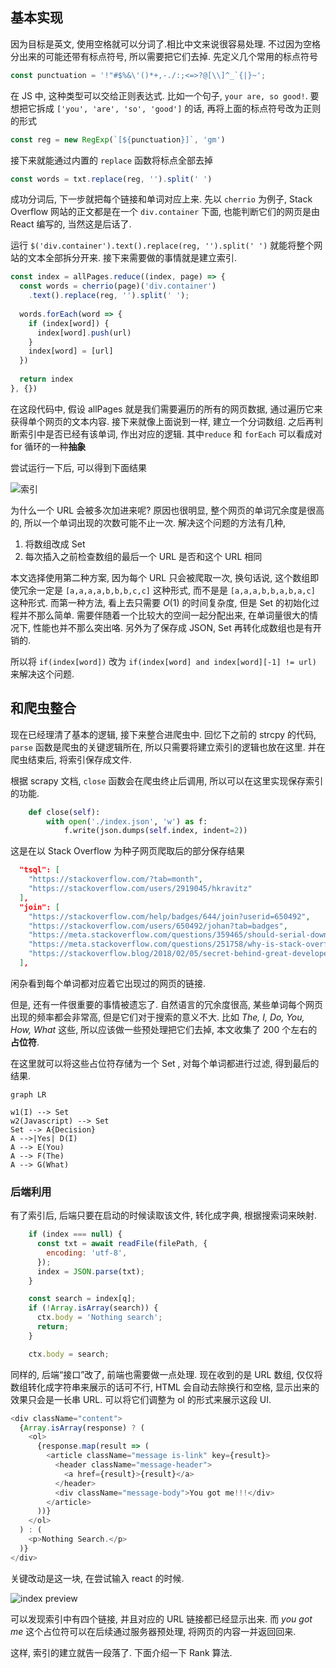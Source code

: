 ## 基本实现

因为目标是英文, 使用空格就可以分词了.相比中文来说很容易处理. 不过因为空格分出来的可能还带有标点符号, 所以需要把它们去掉. 先定义几个常用的标点符号

```js
const punctuation = '!"#$%&\'()*+,-./:;<=>?@[\\]^_`{|}~';	
```

在 JS 中, 这种类型可以交给正则表达式. 比如一个句子, `your are, so good!`. 要想把它拆成 `['you', 'are', 'so', 'good']` 的话, 再将上面的标点符号改为正则的形式

```js
const reg = new RegExp(`[${punctuation}]`, 'gm')
```

接下来就能通过内置的 `replace` 函数将标点全部去掉

```js
const words = txt.replace(reg, '').split(' ')
```

成功分词后, 下一步就把每个链接和单词对应上来. 先以 `cherrio` 为例子, Stack Overflow 网站的正文都是在一个 `div.container` 下面, 也能判断它们的网页是由 React 编写的, 当然这是后话了.

运行 `$('div.container').text().replace(reg, '').split(' ')` 就能将整个网站的文本全部拆分开来. 接下来需要做的事情就是建立索引.

```js
const index = allPages.reduce((index, page) => {
  const words = cherrio(page)('div.container')
  	.text().replace(reg, '').split(' ');
  
  words.forEach(word => {
    if (index[word]) {
      index[word].push(url)
    }
    index[word] = [url]
  })
  
  return index
}, {})
```

在这段代码中, 假设 allPages 就是我们需要遍历的所有的网页数据, 通过遍历它来获得单个网页的文本内容. 接下来就像上面说到一样, 建立一个分词数组. 之后再判断索引中是否已经有该单词, 作出对应的逻辑. 其中`reduce` 和 `forEach` 可以看成对 for 循环的一种**抽象**

尝试运行一下后, 可以得到下面结果

![索引](/Users/yk/Documents/paper/pages/image-20180422180759934.png)

为什么一个 URL 会被多次加进来呢? 原因也很明显, 整个网页的单词冗余度是很高的, 所以一个单词出现的次数可能不止一次. 解决这个问题的方法有几种, 

1. 将数组改成 Set
2. 每次插入之前检查数组的最后一个 URL 是否和这个 URL 相同

本文选择使用第二种方案, 因为每个 URL 只会被爬取一次, 换句话说, 这个数组即使冗余一定是 `[a,a,a,a,b,b,b,c,c]` 这种形式, 而不是是 `[a,a,a,b,b,a,b,a,c]` 这种形式. 而第一种方法, 看上去只需要 $O(1)$ 的时间复杂度, 但是 Set 的初始化过程并不那么简单. 需要伴随着一个比较大的空间一起分配出来, 在单词量很大的情况下, 性能也并不那么突出咯. 另外为了保存成 JSON,  Set 再转化成数组也是有开销的. 

所以将 `if(index[word])` 改为 `if(index[word] and index[word][-1] != url)` 来解决这个问题.

## 和爬虫整合

现在已经理清了基本的逻辑, 接下来整合进爬虫中. 回忆下之前的 strcpy 的代码, `parse` 函数是爬虫的关键逻辑所在, 所以只需要将建立索引的逻辑也放在这里. 并在爬虫结束后, 将索引保存成文件.

根据 scrapy 文档, `close` 函数会在爬虫终止后调用, 所以可以在这里实现保存索引的功能. 

```python
    def close(self):
        with open('./index.json', 'w') as f:
            f.write(json.dumps(self.index, indent=2))
```

这是在以 Stack Overflow 为种子网页爬取后的部分保存结果

```json
  "tsql": [
    "https://stackoverflow.com/?tab=month",
    "https://stackoverflow.com/users/2919045/hkravitz"
  ],
  "join": [
    "https://stackoverflow.com/help/badges/644/join?userid=650492",
    "https://stackoverflow.com/users/650492/johan?tab=badges",
    "https://meta.stackoverflow.com/questions/359465/should-serial-downvoter-be-punished-notify",
    "https://meta.stackoverflow.com/questions/251758/why-is-stack-overflow-so-negative-of-late",
    "https://stackoverflow.blog/2018/02/05/secret-behind-great-developer-onboarding/"
  ],
```

闲杂看到每个单词都对应着它出现过的网页的链接.

但是, 还有一件很重要的事情被遗忘了. 自然语言的冗余度很高, 某些单词每个网页出现的频率都会非常高, 但是它们对于搜索的意义不大. 比如 *The, I, Do, You, How, What* 这些, 所以应该做一些预处理把它们去掉, 本文收集了 200 个左右的**占位符**.

在这里就可以将这些占位符存储为一个 Set , 对每个单词都进行过滤, 得到最后的结果.

```mermaid
graph LR

w1(I) --> Set
w2(Javascript) --> Set
Set --> A{Decision}
A -->|Yes| D(I)
A --> E(You)
A --> F(The)
A --> G(What)
```



### 后端利用

有了索引后, 后端只要在启动的时候读取该文件, 转化成字典, 根据搜索词来映射.

```js
    if (index === null) {
      const txt = await readFile(filePath, {
        encoding: 'utf-8',
      });
      index = JSON.parse(txt);
    }

    const search = index[q];
    if (!Array.isArray(search)) {
      ctx.body = 'Nothing search';
      return;
    }

    ctx.body = search;
```

同样的, 后端“接口”改了, 前端也需要做一点处理. 现在收到的是 URL 数组, 仅仅将数组转化成字符串来展示的话可不行, HTML 会自动去除换行和空格, 显示出来的效果只会是一长串 URL. 可以将它们调整为 ol 的形式来展示这段 UI.

```js
<div className="content">
  {Array.isArray(response) ? (
    <ol>
      {response.map(result => (
        <article className="message is-link" key={result}>
          <header className="message-header">
            <a href={result}>{result}</a>
          </header>
          <div className="message-body">You got me!!!</div>
        </article>
      ))}
    </ol>
  ) : (
    <p>Nothing Search.</p>
  )}
</div>
```

关键改动是这一块, 在尝试输入 react 的时候.

![index preview](/Users/yk/Documents/paper/pages/image-20180424234455138.png)

可以发现索引中有四个链接, 并且对应的 URL 链接都已经显示出来. 而 *you got me* 这个占位符可以在后续通过服务器预处理, 将网页的内容一并返回回来.

这样, 索引的建立就告一段落了. 下面介绍一下 Rank 算法.